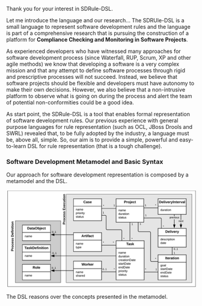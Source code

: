 Thank you for your interest in SDRule-DSL.

Let me introduce the language and our research... The SDRUle-DSL is a small language to represent software development rules and the language is part of a comprehensive research that is pursuing the construction of a platform for **Compliance Checking and Monitoring in Software Projects**.

As experienced developers who have witnessed many approaches for software development process (since Waterfall, RUP, Scrum, XP and other agile methods) we know that developing a software is a very complex mission and that any attempt to define software processes through rigid and prescriptive processes will not succeed. Instead, we believe that software projects should be flexible and developers must have autonomy to make their own decisions. However, we also believe that a non-intrusive platform to observe what is going on during the process and alert the team of potential non-conformities could be a good idea.

As start point, the SDRule-DSL is a tool that enables formal representation of software development rules. Our previous experience with general purpose languages for rule representation (such as OCL, JBoss Drools and SWRL) revealed that, to be fully adopted by the industry, a language must be, above all, simple. So, our aim is to provide a simple, powerful and easy-to-learn DSL for rule representation (that is a tough challenge).

### Software Development Metamodel and Basic Syntax

Our approach for software development representation is composed by a metamodel and the DSL.

![Software Development Metamodel](https://raw.githubusercontent.com/utelemaco/sdrule-dsl/master/figures/SoftwareProjectModel.png)

The DSL reasons over the concepts presented in the metamodel. 
